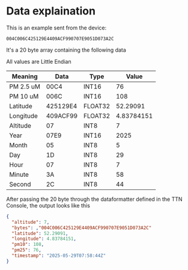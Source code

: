 # Data explaination

This is an example sent from the device:

```hex
004C006C425129E4409ACF990707E9051D073A2C
```

It's a 20 byte array containing the following data

All values are Little Endian

| Meaning       | Data      | Type    | Value      |
| ------------- | --------- | ------- | ---------- |
| PM 2.5 uM     | 00C4      | INT16   | 76         |
| PM 10 uM      | 006C      | INT16   | 108        |
| Latitude      | 425129E4  | FLOAT32 | 52.29091   |
| Longitude     | 409ACF99  | FLOAT32 | 4.83784151 |
| Altitude      | 07        | INT8    | 7          |
| Year          | 07E9      | INT16   | 2025       |
| Month         | 05        | INT8    | 5          |
| Day           | 1D        | INT8    | 29         |
| Hour          | 07        | INT8    | 7          |
| Minute        | 3A        | INT8    | 58         |  
| Second        | 2C        | INT8    | 44         |

After passing the 20 byte through the dataformatter defined in the TTN Console, the output looks like this

```json
{
  "altitude": 7,
  "bytes": ,"004C006C425129E4409ACF990707E9051D073A2C"
  "latitude": 52.29091,
  "longitude": 4.83784151,
  "pm10": 108,
  "pm25": 76,
  "timestamp": "2025-05-29T07:58:44Z"
}
```
